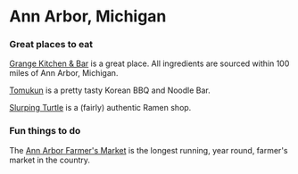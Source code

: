 # Ann Arbor, Michigan

### Great places to eat
[Grange Kitchen & Bar](http://www.grangekitchenandbar.com/) is a great place. All ingredients are sourced within 100 miles of Ann Arbor, Michigan.

[Tomukun](http://www.tomukun.com/) is a pretty tasty Korean BBQ and Noodle Bar.

[Slurping Turtle](http://slurpingturtle.com/annarbor/) is a (fairly) authentic Ramen shop.

### Fun things to do
The [Ann Arbor Farmer's Market](http://www.a2gov.org/departments/Parks-Recreation/parks-places/farmers-market/Pages/default.aspx) is the longest running, year round, farmer's market in the country.


